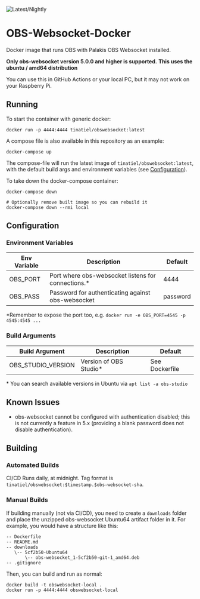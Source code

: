 ![Latest/Nightly](https://github.com/TinaTiel/obs-websocket-docker/actions/workflows/docker-latest.yml/badge.svg)

# OBS-Websocket-Docker
Docker image that runs OBS with Palakis OBS Websocket installed.

**Only obs-websocket version 5.0.0 and higher is supported.**
**This uses the ubuntu / amd64 distribution**

You can use this in GitHub Actions or your local PC, but it may not work on your Raspberry Pi.

## Running

To start the container with generic docker:
```
docker run -p 4444:4444 tinatiel/obswebsocket:latest
```

A compose file is also available in this repository as an example:
```
docker-compose up
```
The compose-file will run the latest image of `tinatiel/obswebsocket:latest`, with the default build args and environment variables (see [Configuration](#Configuration)).

To take down the docker-compose container:
```
docker-compose down

# Optionally remove built image so you can rebuild it
docker-compose down --rmi local
```

## Configuration

### Environment Variables

| Env Variable | Description                                        | Default  |
|--------------|----------------------------------------------------|----------|
| OBS_PORT     | Port where obs-websocket listens for connections.* | 4444     |
| OBS_PASS     | Password for authenticating against obs-websocket  | password |

\*Remember to expose the port too, e.g. `docker run -e OBS_PORT=4545 -p 4545:4545 ...`

### Build Arguments

| Build Argument     | Description                                  | Default        |
|--------------------|----------------------------------------------|----------------|
| OBS_STUDIO_VERSION | Version of OBS Studio*                       | See Dockerfile |

\* You can search available versions in Ubuntu via `apt list -a obs-studio`

## Known Issues
 - obs-websocket cannot be configured with authentication disabled; this is not currently a feature in 5.x (providing a blank password does not disable authentication).
 
## Building
### Automated Builds
CI/CD Runs daily, at midnight.
Tag format is `tinatiel/obswebsocket:$timestamp.$obs-websocket-sha`.

### Manual Builds
If building manually (not via CI/CD), you need to create a `downloads` folder and place the unzipped
obs-websocket Ubuntu64 artifact folder in it. For example, you would have a structure like this:
```
-- Dockerfile
-- README.md
-- downloads
   \-- 5cf2b50-Ubuntu64
       \-- obs-websocket_1-5cf2b50-git-1_amd64.deb
-- .gitignore
```
Then, you can build and run as normal:
```
docker build -t obswebsocket-local .
docker run -p 4444:4444 obswebsocket-local
```